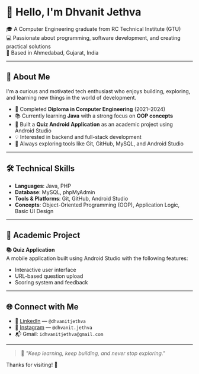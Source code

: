 # 👋 Hello, I'm Dhvanit Jethva

🎓 A Computer Engineering graduate from RC Technical Institute (GTU)  
💻 Passionate about programming, software development, and creating practical solutions  
📍 Based in Ahmedabad, Gujarat, India

---

## 🧠 About Me

I'm a curious and motivated tech enthusiast who enjoys building, exploring, and learning new things in the world of development.

- 🏫 Completed **Diploma in Computer Engineering** (2021–2024)  
- 📚 Currently learning **Java** with a strong focus on **OOP concepts**  
- 📱 Built a **Quiz Android Application** as an academic project using Android Studio  
- 💡 Interested in backend and full-stack development  
- 🔧 Always exploring tools like Git, GitHub, MySQL, and Android Studio

---

## 🛠️ Technical Skills

- **Languages**: Java, PHP  
- **Database**: MySQL, phpMyAdmin  
- **Tools & Platforms**: Git, GitHub, Android Studio  
- **Concepts**: Object-Oriented Programming (OOP), Application Logic, Basic UI Design  

---

## 📱 Academic Project

**📚 Quiz Application**  
A mobile application built using Android Studio with the following features:

- Interactive user interface  
- URL-based question upload  
- Scoring system and feedback  

---

## 🌐 Connect with Me

- 🔗 [LinkedIn](https://www.linkedin.com/in/dhvanitjethva/) — `@dhvanitjethva`  
- 📸 [Instagram](https://www.instagram.com/dhvanit.jethva/) — `@dhvanit.jethva`  
- 📬 Gmail: `idhvanitjethva@gmail.com`

---

> 💬 *"Keep learning, keep building, and never stop exploring."*

Thanks for visiting! 🙌

